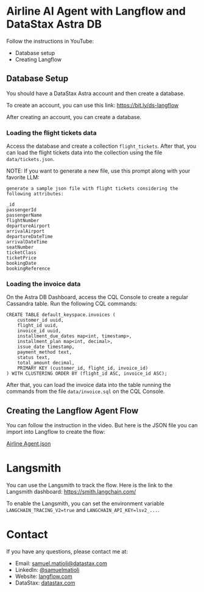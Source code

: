 # Airline AI Agent with Langflow and DataStax Astra DB

Follow the instructions in YouTube:

- Database setup
- Creating Langflow

## Database Setup

You should have a DataStax Astra account and then create a database.

To create an account, you can use this link: https://bit.ly/ds-langflow

After creating an account, you can create a database. 

### Loading the flight tickets data

Access the database and create a collection `flight_tickets`. After that, you can load the flight tickets data into the collection using the file `data/tickets.json`. 

NOTE: If you want to generate a new file, use this prompt along with your favorite LLM:

```
generate a sample json file with flight tickets considering the following attributes:

_id 
passengerId
passengerName
flightNumber
departureAirport
arrivalAirport
departureDateTime
arrivalDateTime
seatNumber
ticketClass
ticketPrice
bookingDate
bookingReference

```

### Loading the invoice data

On the Astra DB Dashboard, access the CQL Console to create a regular Cassandra table. Run the following CQL commands:

```
CREATE TABLE default_keyspace.invoices (
    customer_id uuid,
    flight_id uuid,
    invoice_id uuid,
    installment_due_dates map<int, timestamp>,
    installment_plan map<int, decimal>,
    issue_date timestamp,
    payment_method text,
    status text,
    total_amount decimal,
    PRIMARY KEY (customer_id, flight_id, invoice_id)
) WITH CLUSTERING ORDER BY (flight_id ASC, invoice_id ASC);

```

After that, you can load the invoice data into the table running the commands from the file `data/invoice.sql` on the CQL Console. 

## Creating the Langflow Agent Flow

You can follow the instruction in the video. But here is the JSON file you can import into Langflow to create the flow:

[Airline Agent.json](airline_agent/Airline%20Agent.json)

# Langsmith

You can use the Langsmith to track the flow. Here is the link to the Langsmith dashboard: https://smith.langchain.com/

To enable the Langsmith, you can set the environment variable `LANGCHAIN_TRACING_V2=true` and `LANGCHAIN_API_KEY=lsv2_...`.

# Contact

If you have any questions, please contact me at:

- Email: [samuel.matioli@datastax.com](mailto:samuel.matioli@datastax.com)
- LinkedIn: [@samuelmatioli](https://www.linkedin.com/in/samuelmatioli/)
- Website: [langflow.com](https://langflow.com)
- DataStax: [datastax.com](https://bit.ly/ds-langflow)
